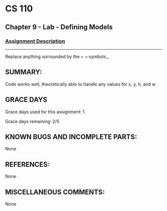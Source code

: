 # CS 110
## Chapter 9 - Lab - Defining Models

### [Assignment Description](https://docs.google.com/document/d/15DfkIaMl1zTHGfpNH6NFQGl9UYp_GamYK79O8CZCddc/edit?usp=sharing)

***
Replace anything surrounded by the `< >` symbols._

## SUMMARY:
Code works well, theoretically able to handle any values for x, y, h, and w

## GRACE DAYS
Grace days used for this assignment: 1

Grace days remaining: 2/5

## KNOWN BUGS AND INCOMPLETE PARTS:
None

## REFERENCES:
None

## MISCELLANEOUS COMMENTS:
None
